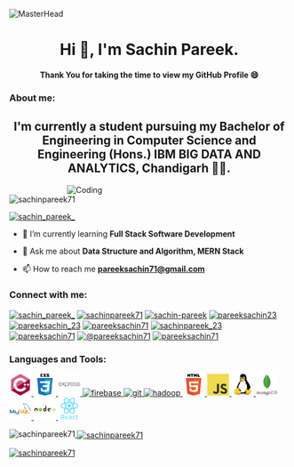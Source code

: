 ![MasterHead](https://www.opencodez.com/wp-content/uploads/2019/10/Full-Stack-Developer.jpeg)
<h1 align="center">Hi 👋, I'm Sachin Pareek.</h1>
<h4 align="center">Thank You for taking the time to view my GitHub Profile 😄</h6>

<h3 align="left">About me: </h3>
<h2 align="center">I'm currently a student pursuing my Bachelor of Engineering in Computer Science and Engineering (Hons.) IBM BIG DATA AND ANALYTICS, Chandigarh 🧑‍🎓.</h2>
<img align="right" alt="Coding" width="400" src="https://cdn.dribbble.com/users/1162077/screenshots/3848914/programmer.gif")

<p align="left"> <img src="https://komarev.com/ghpvc/?username=sachinpareek71&label=Profile%20views&color=0e75b6&style=flat" alt="sachinpareek71" /> </p>

<p align="left"> <a href="https://twitter.com/sachin_pareek_" target="blank"><img src="https://img.shields.io/twitter/follow/sachin_pareek_?logo=twitter&style=for-the-badge" alt="sachin_pareek_" /></a> </p>

- 🌱 I’m currently learning **Full Stack Software Development**

- 💬 Ask me about **Data Structure and Algorithm, MERN Stack**

- 📫 How to reach me **pareeksachin71@gmail.com**

<h3 align="left">Connect with me:</h3>
<p align="left">
<a href="https://twitter.com/sachin_pareek_" target="blank"><img align="center" src="https://raw.githubusercontent.com/rahuldkjain/github-profile-readme-generator/master/src/images/icons/Social/twitter.svg" alt="sachin_pareek_" height="30" width="40" /></a>
<a href="https://linkedin.com/in/sachinpareek71" target="blank"><img align="center" src="https://raw.githubusercontent.com/rahuldkjain/github-profile-readme-generator/master/src/images/icons/Social/linked-in-alt.svg" alt="sachinpareek71" height="30" width="40" /></a>
<a href="https://stackoverflow.com/users/18927055/sachin-pareek?tab=profile" target="blank"><img align="center" src="https://raw.githubusercontent.com/rahuldkjain/github-profile-readme-generator/master/src/images/icons/Social/stack-overflow.svg" alt="sachin-pareek" height="30" width="40" /></a>
<a href="https://fb.com/pareeksachin23" target="blank"><img align="center" src="https://raw.githubusercontent.com/rahuldkjain/github-profile-readme-generator/master/src/images/icons/Social/facebook.svg" alt="pareeksachin23" height="30" width="40" /></a>
<a href="https://instagram.com/pareeksachin_23" target="blank"><img align="center" src="https://raw.githubusercontent.com/rahuldkjain/github-profile-readme-generator/master/src/images/icons/Social/instagram.svg" alt="pareeksachin_23" height="30" width="40" /></a>
<a href="https://www.hackerrank.com/pareeksachin71" target="blank"><img align="center" src="https://raw.githubusercontent.com/rahuldkjain/github-profile-readme-generator/master/src/images/icons/Social/hackerrank.svg" alt="pareeksachin71" height="30" width="40" /></a>
<a href="https://codeforces.com/profile/sachinpareek_23" target="blank"><img align="center" src="https://raw.githubusercontent.com/rahuldkjain/github-profile-readme-generator/master/src/images/icons/Social/codeforces.svg" alt="sachinpareek_23" height="30" width="40" /></a>
<a href="https://www.leetcode.com/pareeksachin71" target="blank"><img align="center" src="https://raw.githubusercontent.com/rahuldkjain/github-profile-readme-generator/master/src/images/icons/Social/leet-code.svg" alt="pareeksachin71" height="30" width="40" /></a>
<a href="https://www.hackerearth.com/@pareeksachin71" target="blank"><img align="center" src="https://raw.githubusercontent.com/rahuldkjain/github-profile-readme-generator/master/src/images/icons/Social/hackerearth.svg" alt="@pareeksachin71" height="30" width="40" /></a>
<a href="https://auth.geeksforgeeks.org/user/pareeksachin71" target="blank"><img align="center" src="https://raw.githubusercontent.com/rahuldkjain/github-profile-readme-generator/master/src/images/icons/Social/geeks-for-geeks.svg" alt="pareeksachin71" height="30" width="40" /></a>
</p>

<h3 align="left">Languages and Tools:</h3>
<p align="left"> <a href="https://www.w3schools.com/cpp/" target="_blank" rel="noreferrer"> <img src="https://raw.githubusercontent.com/devicons/devicon/master/icons/cplusplus/cplusplus-original.svg" alt="cplusplus" width="40" height="40"/> </a> <a href="https://www.w3schools.com/css/" target="_blank" rel="noreferrer"> <img src="https://raw.githubusercontent.com/devicons/devicon/master/icons/css3/css3-original-wordmark.svg" alt="css3" width="40" height="40"/> </a> <a href="https://expressjs.com" target="_blank" rel="noreferrer"> <img src="https://raw.githubusercontent.com/devicons/devicon/master/icons/express/express-original-wordmark.svg" alt="express" width="40" height="40"/> </a> <a href="https://firebase.google.com/" target="_blank" rel="noreferrer"> <img src="https://www.vectorlogo.zone/logos/firebase/firebase-icon.svg" alt="firebase" width="40" height="40"/> </a> <a href="https://git-scm.com/" target="_blank" rel="noreferrer"> <img src="https://www.vectorlogo.zone/logos/git-scm/git-scm-icon.svg" alt="git" width="40" height="40"/> </a> <a href="https://hadoop.apache.org/" target="_blank" rel="noreferrer"> <img src="https://www.vectorlogo.zone/logos/apache_hadoop/apache_hadoop-icon.svg" alt="hadoop" width="40" height="40"/> </a> <a href="https://www.w3.org/html/" target="_blank" rel="noreferrer"> <img src="https://raw.githubusercontent.com/devicons/devicon/master/icons/html5/html5-original-wordmark.svg" alt="html5" width="40" height="40"/> </a> <a href="https://developer.mozilla.org/en-US/docs/Web/JavaScript" target="_blank" rel="noreferrer"> <img src="https://raw.githubusercontent.com/devicons/devicon/master/icons/javascript/javascript-original.svg" alt="javascript" width="40" height="40"/> </a> <a href="https://www.linux.org/" target="_blank" rel="noreferrer"> <img src="https://raw.githubusercontent.com/devicons/devicon/master/icons/linux/linux-original.svg" alt="linux" width="40" height="40"/> </a> <a href="https://www.mongodb.com/" target="_blank" rel="noreferrer"> <img src="https://raw.githubusercontent.com/devicons/devicon/master/icons/mongodb/mongodb-original-wordmark.svg" alt="mongodb" width="40" height="40"/> </a> <a href="https://www.mysql.com/" target="_blank" rel="noreferrer"> <img src="https://raw.githubusercontent.com/devicons/devicon/master/icons/mysql/mysql-original-wordmark.svg" alt="mysql" width="40" height="40"/> </a> <a href="https://nodejs.org" target="_blank" rel="noreferrer"> <img src="https://raw.githubusercontent.com/devicons/devicon/master/icons/nodejs/nodejs-original-wordmark.svg" alt="nodejs" width="40" height="40"/> </a> <a href="https://reactjs.org/" target="_blank" rel="noreferrer"> <img src="https://raw.githubusercontent.com/devicons/devicon/master/icons/react/react-original-wordmark.svg" alt="react" width="40" height="40"/> 
<p><img align="left" src="https://github-readme-stats.vercel.app/api/top-langs?username=sachinpareek71&show_icons=true&locale=en&layout=compact" alt="sachinpareek71" /></p>

<p>&nbsp;<img align="center" src="https://github-readme-stats.vercel.app/api?username=sachinpareek71&show_icons=true&locale=en" alt="sachinpareek71" /></p>

<p><img align="center" src="https://github-readme-streak-stats.herokuapp.com/?user=sachinpareek71&" alt="sachinpareek71" /></p>
